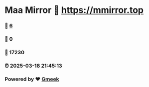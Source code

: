 # Maa Mirror :link: https://mmirror.top 
### :page_facing_up: [6](https://mmirror.top/tag.html) 
### :speech_balloon: 0 
### :hibiscus: 17230 
### :alarm_clock: 2025-03-18 21:45:13 
### Powered by :heart: [Gmeek](https://github.com/Meekdai/Gmeek)
